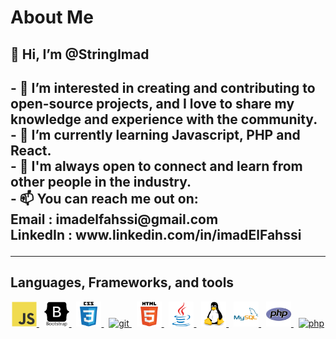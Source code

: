 <h1>About Me</h1>
<h2>👋 Hi, I’m @StringImad<h2/>
- 👀 I’m interested in creating and contributing to open-source projects, and I love to share my knowledge and experience with the community.</br>
- 🌱 I’m currently learning Javascript, PHP and React.</br>
- 💞️ I'm always open to connect and learn from other people in the industry.</br>
- 📫 You can reach me out on:</br>
Email : imadelfahssi@gmail.com</br>
LinkedIn : www.linkedin.com/in/imadElFahssi
<hr>
<h2>Languages, Frameworks, and tools</h2>
<p align="center" dir="auto">       <a href="https://developer.mozilla.org/en-US/docs/Web/JavaScript" rel="nofollow"> <img src="https://raw.githubusercontent.com/devicons/devicon/master/icons/javascript/javascript-original.svg" alt="javascript" width="40" height="40" style="max-width: 100%;"> </a> &nbsp;    <a href="https://getbootstrap.com" rel="nofollow"> <img src="https://raw.githubusercontent.com/devicons/devicon/master/icons/bootstrap/bootstrap-plain-wordmark.svg" alt="bootstrap" width="40" height="40" style="max-width: 100%;"> </a> &nbsp; <a href="https://www.w3schools.com/css/" rel="nofollow"> <img src="https://raw.githubusercontent.com/devicons/devicon/master/icons/css3/css3-original-wordmark.svg" alt="css3" width="40" height="40" style="max-width: 100%;"> </a>    &nbsp;   <a href="https://git-scm.com/" rel="nofollow"> <img src="https://camo.githubusercontent.com/fbfcb9e3dc648adc93bef37c718db16c52f617ad055a26de6dc3c21865c3321d/68747470733a2f2f7777772e766563746f726c6f676f2e7a6f6e652f6c6f676f732f6769742d73636d2f6769742d73636d2d69636f6e2e737667" alt="git" width="40" height="40" data-canonical-src="https://www.vectorlogo.zone/logos/git-scm/git-scm-icon.svg" style="max-width: 100%;"> </a>  &nbsp;  <a href="https://www.w3.org/html/" rel="nofollow"> <img src="https://raw.githubusercontent.com/devicons/devicon/master/icons/html5/html5-original-wordmark.svg" alt="html5" width="40" height="40" style="max-width: 100%;"> </a> &nbsp;  <a href="https://www.java.com" rel="nofollow"> <img src="https://raw.githubusercontent.com/devicons/devicon/master/icons/java/java-original.svg" alt="java" width="40" height="40" style="max-width: 100%;"> </a> &nbsp;      <a href="https://www.linux.org/" rel="nofollow"> <img src="https://raw.githubusercontent.com/devicons/devicon/master/icons/linux/linux-original.svg" alt="linux" width="40" height="40" style="max-width: 100%;"> </a> &nbsp;   <a href="https://www.mysql.com/" rel="nofollow"> <img src="https://raw.githubusercontent.com/devicons/devicon/master/icons/mysql/mysql-original-wordmark.svg" alt="mysql" width="40" height="40" style="max-width: 100%;"> </a> &nbsp;    <a href="https://www.php.net" rel="nofollow"> <img src="https://raw.githubusercontent.com/devicons/devicon/master/icons/php/php-original.svg" alt="php" width="40" height="40" style="max-width: 100%;"> </a> &nbsp;    
  <a href="https://www.es.reactjs.org.net" rel="nofollow"> <img src="https://upload.wikimedia.org/wikipedia/commons/thumb/4/47/React.svg/800px-React.svg.png" alt="php" width="40" height="40" style="max-width: 100%;"> </a> 
  
</p>
<!---
StringImad/StringImad is a ✨ special ✨ repository because its `README.md` (this file) appears on your GitHub profile.
You can click the Preview link to take a look at your changes.
--->
